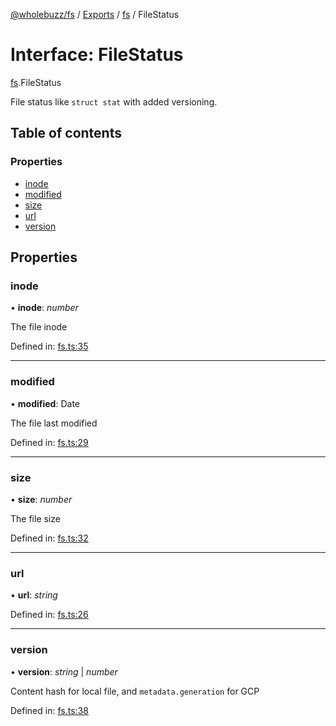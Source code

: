 [@wholebuzz/fs](../README.md) / [Exports](../modules.md) / [fs](../modules/fs.md) / FileStatus

# Interface: FileStatus

[fs](../modules/fs.md).FileStatus

File status like `struct stat` with added versioning.

## Table of contents

### Properties

- [inode](fs.filestatus.md#inode)
- [modified](fs.filestatus.md#modified)
- [size](fs.filestatus.md#size)
- [url](fs.filestatus.md#url)
- [version](fs.filestatus.md#version)

## Properties

### inode

• **inode**: *number*

The file inode

Defined in: [fs.ts:35](https://github.com/wholebuzz/fs/blob/master/src/fs.ts#L35)

___

### modified

• **modified**: Date

The file last modified

Defined in: [fs.ts:29](https://github.com/wholebuzz/fs/blob/master/src/fs.ts#L29)

___

### size

• **size**: *number*

The file size

Defined in: [fs.ts:32](https://github.com/wholebuzz/fs/blob/master/src/fs.ts#L32)

___

### url

• **url**: *string*

Defined in: [fs.ts:26](https://github.com/wholebuzz/fs/blob/master/src/fs.ts#L26)

___

### version

• **version**: *string* \| *number*

Content hash for local file, and `metadata.generation` for GCP

Defined in: [fs.ts:38](https://github.com/wholebuzz/fs/blob/master/src/fs.ts#L38)
